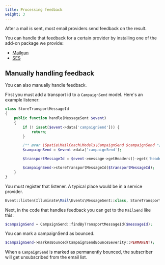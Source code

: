 ```yaml
---
title: Processing feedback
weight: 3
---
```


After a mail is sent, most email providers send feedback on the result.

You can handle that feedback for a certain provider by installing one of the add-on package we provide:
- [Mailgun](https://github.com/spatie/laravel-email-campaigns-mailgun-feedback)
- [SES](https://github.com/spatie/laravel-email-campaigns-ses-feedback)

## Manually handling feedback

You can also manually handle feedback.

First you must add a transport id to a `CampaignSend` model. Here's an example listener: 

```php
class StoreTransportMessageId
{
    public function handle(MessageSent $event)
    {
        if (! isset($event->data['campaignSend'])) {
            return;
        }

        /** @var \Spatie\MailCoach\Models\CampaignSend $campaignSend */
        $campaignSend = $event->data['campaignSend'];

        $transportMessageId = $event->message->getHeaders()->get('header-name-used-by-your-email-provider')->getFieldBody();

        $campaignSend->storeTransportMessageId($transportMessageId);
    }
}
```

You must register that listener. A typical place would be in a service provider.

```php
Event::listen(Illuminate\Mail\Events\MessageSent::class, StoreTransportMessageId::class);
```

Next, in the code that handles feedback you can get to the `MailSend` like this:

```php
$campaignSend = CampaignSend::findByTransportMessageId($messageId);
```

You can mark a campaignSend as bounced.

```php
$campaignSend->markAsBounced(CampaignSendBounceSeverity::PERMANENT);
```

When a `CampaignSend` is marked as permanently bounced, the subscriber will get unsubscribed from the email list.
